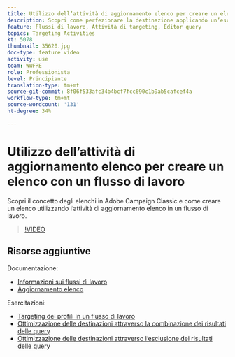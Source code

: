 ```yaml
---
title: Utilizzo dell’attività di aggiornamento elenco per creare un elenco con un flusso di lavoro
description: Scopri come perfezionare la destinazione applicando un’esclusione standard a un flusso di lavoro. Inoltre verrà illustrato come creare filtri predefiniti e come risolvere i problemi relativi al flusso di lavoro.
feature: Flussi di lavoro, Attività di targeting, Editor query
topics: Targeting Activities
kt: 5078
thumbnail: 35620.jpg
doc-type: feature video
activity: use
team: WWFRE
role: Professionista
level: Principiante
translation-type: tm+mt
source-git-commit: 8f06f533afc34b4bcf7fcc690c1b9ab5cafcef4a
workflow-type: tm+mt
source-wordcount: '131'
ht-degree: 34%

---
```



# Utilizzo dell’attività di aggiornamento elenco per creare un elenco con un flusso di lavoro

Scopri il concetto degli elenchi in Adobe Campaign Classic e come creare un elenco utilizzando l’attività di aggiornamento elenco in un flusso di lavoro.

>[!VIDEO](https://video.tv.adobe.com/v/35620?quality=12)

## Risorse aggiuntive

Documentazione:

* [Informazioni sui flussi di lavoro](https://docs.adobe.com/content/help/en/campaign-classic/using/automating-with-workflows/introduction/about-workflows.html)
* [Aggiornamento elenco](https://docs.adobe.com/content/help/en/campaign-classic/using/automating-with-workflows/targeting-activities/list-update.html)

Esercitazioni:

* [Targeting dei profili in un flusso di lavoro](/help/getting-started/targeting-profiles-in-a-workflow.md)
* [Ottimizzazione delle destinazioni attraverso la combinazione dei risultati delle query](/help/automating-with-workflows/refining-targets-by-combining-query-results.md)
* [Ottimizzazione delle destinazioni attraverso l’esclusione dei risultati delle query](/help/automating-with-workflows/refining-targets-by-excluding-query-results.md)
